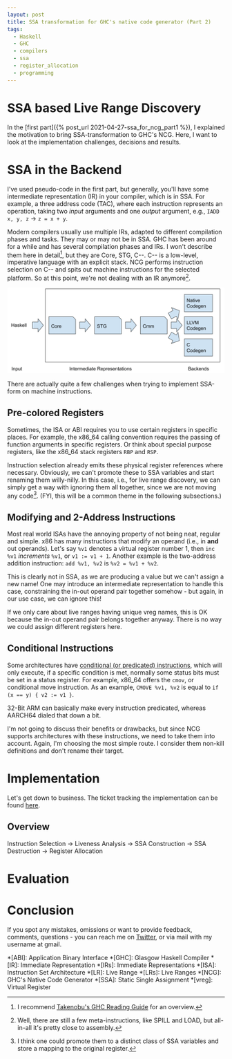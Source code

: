 ```yaml
---
layout: post
title: SSA transformation for GHC's native code generator (Part 2)
tags:
  - Haskell
  - GHC
  - compilers
  - ssa
  - register_allocation
  - programming
---
```


# SSA based Live Range Discovery

In the [first part]({% post_url 2021-04-27-ssa_for_ncg_part1 %}), I explained the motivation
to bring SSA-transformation to GHC's NCG.
Here, I want to look at the implementation challenges, decisions and results.

# SSA in the Backend

I've used pseudo-code in the first part, but generally, you'll have some intermediate representation (IR) in your compiler, which is in SSA.
For example, a three address code (TAC), where each instruction represents an operation,
taking two _input_ arguments and one _output_ argument, e.g., `IADD x, y, z` -> `z = x + y`.

Modern compilers usually use multiple IRs, adapted to different compilation phases and tasks.
They may or may not be in SSA.
GHC has been around for a while and has several compilation phases and IRs.
I won't describe them here in detail[^1], but they are Core, STG, C--.
C-- is a low-level, imperative language with an explicit stack.
NCG performs instruction selection on C-- and spits out machine instructions for the selected
platform.
So at this point, we're not dealing with an IR anymore[^2].

![GHC's Intermediate Representations](/assets/posts/ssa-ncg/GHC-Pipeline.png)

There are actually quite a few challenges when trying to implement SSA-form on machine instructions.

## Pre-colored Registers

Sometimes, the ISA or ABI requires you to use certain registers in specific places.
For example, the x86_64 calling convention requires the passing of function arguments in
specific registers.
Or think about special purpose registers, like the x86_64 stack registers `RBP` and `RSP`.

Instruction selection already emits these physical register references where necessary.
Obviously, we can't promote these to SSA variables and start renaming them willy-nilly.
In this case, i.e., for live range discovery, we can simply get a way with ignoring them all together, since we are not moving any code[^3].
(FYI, this will be a common theme in the following subsections.)

## Modifying and 2-Address Instructions

Most real world ISAs have the annoying property of not being neat, regular and simple.
x86 has many instructions that modify an operand (i.e., in **and** out operands).
Let's say `%v1` denotes a virtual register number 1, then `inc %v1` _increments_ `%v1`,
or `v1 := v1 + 1`.
Another example is the two-address addition instruction: `add %v1, %v2` is `%v2 = %v1 + %v2`.

This is clearly not in SSA, as we are producing a value but we can't assign a new name!
One may introduce an intermediate representation to handle this case, constraining the
in-out operand pair together somehow - but again, in our use case, we can ignore this!

If we only care about live ranges having unique vreg names, this is OK because the in-out operand
pair belongs together anyway. There is no way we could assign different registers here.

## Conditional Instructions

Some architectures have [conditional (or predicated) instructions](https://en.wikipedia.org/wiki/Predication_(computer_architecture)), which will only execute,
if a specific condition is met, normally some status bits must be set in a status register.
For example, x86_64 offers the `cmov`, or conditional move instruction.
As an example, `CMOVE %v1, %v2` is equal to `if (x == y) { v2 := v1 }`.

32-Bit ARM can basically make every instruction predicated, whereas AARCH64 dialed that down a bit.

I'm not going to discuss their benefits or drawbacks, but since NCG supports architectures with these instructions, we need to take them into account.
Again, I'm choosing the most simple route. I consider them non-kill definitions and don't rename their target.

# Implementation

Let's get down to business. The ticket tracking the implementation can be found [here](https://gitlab.haskell.org/ghc/ghc/-/issues/19453).

## Overview

Instruction Selection -> Liveness Analysis -> SSA Construction -> SSA Destruction -> Register Allocation

# Evaluation

# Conclusion


If you spot any mistakes, omissions or want to provide feedback, comments, questions - you can reach me on [Twitter](https://twitter.com/cptwunderlich), or via mail with my username at gmail.

[^1]: I recommend [Takenobu's GHC Reading Guide](https://github.com/takenobu-hs/haskell-ghc-reading-guide) for an overview.
[^2]: Well, there are still a few meta-instructions, like SPILL and LOAD, but all-in-all it's pretty close to assembly.
[^3]: I think one could promote them to a distinct class of SSA variables and store a mapping to the original register.

*[ABI]: Application Binary Interface
*[GHC]: Glasgow Haskell Compiler
*[IR]: Immediate Representation
*[IRs]: Immediate Representations
*[ISA]: Instruction Set Architecture
*[LR]: Live Range
*[LRs]: Live Ranges
*[NCG]: GHC's Native Code Generator
*[SSA]: Static Single Assignment
*[vreg]: Virtual Register
